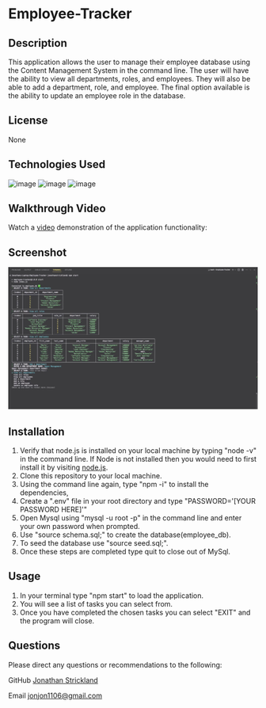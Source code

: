 # Employee-Tracker

## Description

This application allows the user to manage their employee database using the Content Management System in the command line. The user will have the ability to view all departments, roles, and employees. They will also be able to add a department, role, and employee. The final option available is the ability to update an employee role in the database.

## License

None

## Technologies Used

![image](https://img.shields.io/badge/MySQL-005C84?style=for-the-badge&logo=mysql&logoColor=white) ![image](https://img.shields.io/badge/Node.js-339933?style=for-the-badge&logo=nodedotjs&logoColor=white) ![image](https://img.shields.io/badge/JavaScript-323330?style=for-the-badge&logo=javascript&logoColor=F7DF1E)

## Walkthrough Video

Watch a [video](https://youtu.be/WBTLaWuhIFw) demonstration of the application functionality:

## Screenshot

![image](./assets/images/Screenshot%202023-07-18%20at%204.57.09%20PM.png)

## Installation

1. Verify that node.js is installed on your local machine by typing "node -v" in the command line. If Node is not installed then you would need to first install it by visiting [node.js](https://node.js.org).
2. Clone this repository to your local machine.
3. Using the command line again, type "npm -i" to install the dependencies,
4. Create a ".env" file in your root directory and type "PASSWORD='[YOUR PASSWORD HERE]'"
5. Open Mysql using "mysql -u root -p" in the command line and enter your own password when prompted.
6. Use "source schema.sql;" to create the database(employee_db).
7. To seed the database use "source seed.sql;".
8. Once these steps are completed type quit to close out of MySql.

## Usage

1. In your terminal type "npm start" to load the application.
2. You will see a list of tasks you can select from.
3. Once you have completed the chosen tasks you can select "EXIT" and the program will close.

## Questions

Please direct any questions or recommendations to the following:

GitHub [Jonathan Strickland](https://github.com/jonjons06)

Email <jonjon1106@gmail.com>
